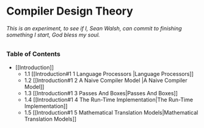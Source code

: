 # Compiler Design Theory

###### This is an experiment, to see if I, Sean Walsh, can commit to finishing something I start, God bless my soul.

### Table of Contents
- [[Introduction]]
	- 1.1 [[Introduction#1 1 Language Processors |Language Processors]]
	- 1.2 [[Introduction#1 2 A Naive Compiler Model |A Naive Compiler Model]]
	- 1.3 [[Introduction#1 3 Passes And Boxes|Passes And Boxes]]
	- 1.4 [[Introduction#1 4 The Run-Time Implementation|The Run-Time Implementation]]
	- 1.5 [[Introduction#1 5 Mathematical Translation Models|Mathematical Translation Models]]


